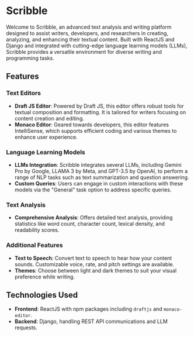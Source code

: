 # Scribble

Welcome to Scribble, an advanced text analysis and writing platform designed to assist writers, developers, and researchers in creating, analyzing, and enhancing their textual content. Built with ReactJS and Django and integrated with cutting-edge language learning models (LLMs), Scribble provides a versatile environment for diverse writing and programming tasks.

## Features

### Text Editors
- **Draft JS Editor**: Powered by Draft JS, this editor offers robust tools for textual composition and formatting. It is tailored for writers focusing on content creation and editing.
- **Monaco Editor**: Geared towards developers, this editor features IntelliSense, which supports efficient coding and various themes to enhance user experience.

### Language Learning Models
- **LLMs Integration**: Scribble integrates several LLMs, including Gemini Pro by Google, LLAMA 3 by Meta, and GPT-3.5 by OpenAI, to perform a range of NLP tasks such as text summarization and question answering.
- **Custom Queries**: Users can engage in custom interactions with these models via the "General" task option to address specific queries.

### Text Analysis
- **Comprehensive Analysis**: Offers detailed text analysis, providing statistics like word count, character count, lexical density, and readability scores.

### Additional Features
- **Text to Speech**: Convert text to speech to hear how your content sounds. Customizable voice, rate, and pitch settings are available.
- **Themes**: Choose between light and dark themes to suit your visual preference while writing.

## Technologies Used
- **Frontend**: ReactJS with npm packages including `draftjs` and `monaco-editor`.
- **Backend**: Django, handling REST API communications and LLM requests.
